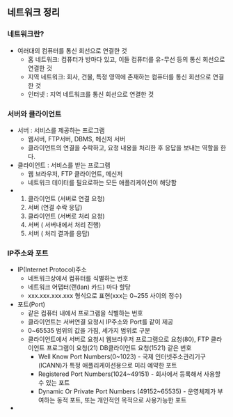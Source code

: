 ## 네트워크 정리
### 네트워크란?
- 여러대의 컴퓨터를 통신 회선으로 연결한 것
  - 홈 네트워크: 컴퓨터가 방마다 있고, 이들 컴퓨터를 유-무선 등의 통신 회선으로 연결한 것
  - 지역 네트워크: 회사, 건물, 특정 영역에 존재하는 컴퓨터를 통신 회선으로 연결한 것
  - 인터넷 : 지역 네트워크를 통신 회선으로 연결한 것
### 서버와 클라이언트
- 서버 : 서비스를 제공하는 프로그램
  - 웹서버, FTP서버, DBMS, 메신저 서버
  - 클라이언트의 연결을 수락하고, 요청 내용을 처리한 후 응답을 보내는 역할을 한다.
- 클라이언트 : 서비스를 받는 프로그램
  - 웹 브라우저, FTP 클라이언트, 메신저
  - 네트워크 데이터를 필요로하는 모든 애플리케이션이 해당함
- 1. 클라이언트  (서버로 연결 요청)
  2. 서버 (연결 수락 응답)
  3. 클라이언트 (서버로 처리 요청)
  4. 서버 ( 서버내에서 처리 진행)
  5. 서버 ( 처리 결과를 응답)
### IP주소와 포트
- IP(Internet Protocol)주소
  - 네트워크상에서 컴퓨터를 식별하는 번호
  - 네트워크 어댑터(랜(lan) 카드) 마다 할당
  - xxx.xxx.xxx.xxx 형식으로 표현(xxx는 0~255 사이의 정수)
- 포트(Port)
  - 같은 컴퓨터 내에서 프로그램을 식별하는 번호
  - 클라이언트는 서버연결 요청시 IP주소와 Port를 같이 제공
  - 0~65535 범위의 값을 가짐, 세가지 범위로 구분
  - 클라이언트에서 서버로 요청시 웹브라우저 프로그램으로 요청(80), FTP 클라이언트 프로그램이 요청(21) DB클라이언트 요청(1521) 같은 번호
    - Well Know Port Numbers(0~1023) - 국제 인터넷주소관리기구(ICANN)가 특정 애플리케이션용으로 미리 예약한 포트
    - Registered Port Numbers(1024~49151) - 회사에서 등록해서 사용할 수 있는 포트
    - Dynamic Or Private Port Numbers (49152~65535) - 운영체제가 부여하는 동적 포트, 또는 개인적인 목적으로 사용가능한 포트 
- 